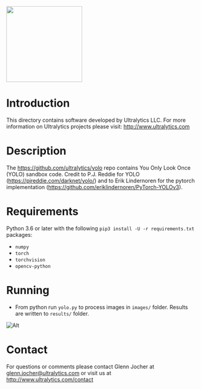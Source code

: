 <img src="https://storage.googleapis.com/ultralytics/UltralyticsLogoName1000×676.png" width="200">  

# Introduction

This directory contains software developed by Ultralytics LLC. For more information on Ultralytics projects please visit:
http://www.ultralytics.com  

# Description

The https://github.com/ultralytics/yolo repo contains You Only Look Once (YOLO) sandbox code. Credit to P.J. Reddie for YOLO (https://pjreddie.com/darknet/yolo/) and to Erik Lindernoren for the pytorch implementation (https://github.com/eriklindernoren/PyTorch-YOLOv3).

# Requirements

Python 3.6 or later with the following `pip3 install -U -r requirements.txt` packages:

- `numpy`
- `torch`
- `torchvision`
- `opencv-python`

# Running
- From python run `yolo.py` to process images in `images/` folder. Results are written to  `results/` folder.

![Alt](https://github.com/ultralytics/yolo/blob/master/results/zidane.jpg "example")

# Contact

For questions or comments please contact Glenn Jocher at glenn.jocher@ultralytics.com or visit us at http://www.ultralytics.com/contact
